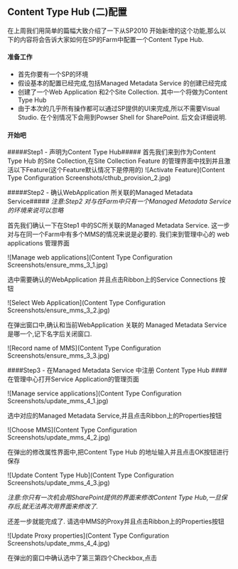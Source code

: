 ## Content Type Hub (二)配置 ##

在上周我们用简单的篇幅大致介绍了一下从SP2010 开始新增的这个功能,那么以下的内容将会告诉大家如何在SP的Farm中配置一个Content Type Hub.

#### 准备工作 ####
- 首先你要有一个SP的环境
- 假设基本的配置已经完成,包括Managed Metadata Service 的创建已经完成
- 创建了一个Web Application 和2个Site Collection. 其中一个将做为Content Type Hub
- 由于本次的几乎所有操作都可以通过SP提供的UI来完成,所以不需要Visual Studio. 在个别情况下会用到Powser Shell for SharePoint. 后文会详细说明.




#### 开始吧 ####

#####Step1 - 声明为Content Type Hub#####
首先我们来到作为Content Type Hub 的Site Collection,在Site Collection Feature 的管理界面中找到并且激活以下Feature(这个Feature默认情况下是停用的)
![Activate Feature](Content Type Configuration Screenshots/cthub_provision_2.jpg)


#####Step2 - 确认WebApplication 所关联的Managed Metadata Service#####
*注意:Step2 对与在Farm中只有一个Managed Metadata Service 的环境来说可以忽略*

首先我们确认一下在Step1 中的SC所关联的Managed Metadata Service. 这一步对与在同一个Farm中有多个MMS的情况来说是必要的. 我们来到管理中心的 web applications 管理界面

![Manage web applications](Content Type Configuration Screenshots/ensure_mms_3_1.jpg)


选中需要确认的WebApplication 并且点击Ribbon上的Service Connections 按钮

![Select Web Application](Content Type Configuration Screenshots/ensure_mms_3_2.jpg)

在弹出窗口中,确认和当前WebApplication 关联的 Managed Metadata Service 是哪一个,记下名字后关闭窗口.

![Record name of MMS](Content Type Configuration Screenshots/ensure_mms_3_3.jpg)


####Step3 - 在Managed Metadata Service 中注册 Content Type Hub ####
在管理中心打开Service Application的管理页面

![Manage service applications](Content Type Configuration Screenshots/update_mms_4_1.jpg)

选中对应的Managed Metadata Service,并且点击Ribbon上的Properties按钮

![Choose MMS](Content Type Configuration Screenshots/update_mms_4_2.jpg)

在弹出的修改属性界面中,把Content Type Hub 的地址输入并且点击OK按钮进行保存

![Update Content Type Hub](Content Type Configuration Screenshots/update_mms_4_3.jpg)

*注意:你只有一次机会用SharePoint提供的界面来修改Content Type Hub,一旦保存后,就无法再次用界面来修改了.*

还差一步就能完成了. 请选中MMS的Proxy并且点击Ribbon上的Properties按钮

![Update Proxy properties](Content Type Configuration Screenshots/update_mms_4_4.jpg)

在弹出的窗口中确认选中了第三第四个Checkbox,点击

